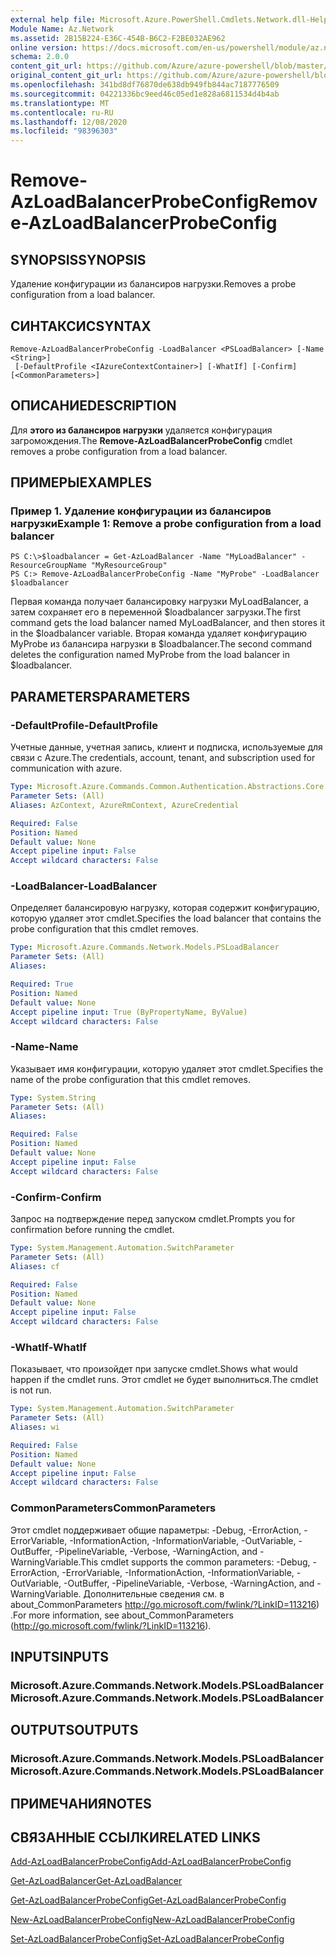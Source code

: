 ```yaml
---
external help file: Microsoft.Azure.PowerShell.Cmdlets.Network.dll-Help.xml
Module Name: Az.Network
ms.assetid: 2B15B224-E36C-454B-B6C2-F2BE032AE962
online version: https://docs.microsoft.com/en-us/powershell/module/az.network/remove-azloadbalancerprobeconfig
schema: 2.0.0
content_git_url: https://github.com/Azure/azure-powershell/blob/master/src/Network/Network/help/Remove-AzLoadBalancerProbeConfig.md
original_content_git_url: https://github.com/Azure/azure-powershell/blob/master/src/Network/Network/help/Remove-AzLoadBalancerProbeConfig.md
ms.openlocfilehash: 341bd8df76870de638db949fb844ac7187776509
ms.sourcegitcommit: 04221336bc9eed46c05ed1e828a6811534d4b4ab
ms.translationtype: MT
ms.contentlocale: ru-RU
ms.lasthandoff: 12/08/2020
ms.locfileid: "98396303"
---
```

# <span data-ttu-id="d62e5-101">Remove-AzLoadBalancerProbeConfig</span><span class="sxs-lookup"><span data-stu-id="d62e5-101">Remove-AzLoadBalancerProbeConfig</span></span>

## <span data-ttu-id="d62e5-102">SYNOPSIS</span><span class="sxs-lookup"><span data-stu-id="d62e5-102">SYNOPSIS</span></span>
<span data-ttu-id="d62e5-103">Удаление конфигурации из балансиров нагрузки.</span><span class="sxs-lookup"><span data-stu-id="d62e5-103">Removes a probe configuration from a load balancer.</span></span>

## <span data-ttu-id="d62e5-104">СИНТАКСИС</span><span class="sxs-lookup"><span data-stu-id="d62e5-104">SYNTAX</span></span>

```
Remove-AzLoadBalancerProbeConfig -LoadBalancer <PSLoadBalancer> [-Name <String>]
 [-DefaultProfile <IAzureContextContainer>] [-WhatIf] [-Confirm] [<CommonParameters>]
```

## <span data-ttu-id="d62e5-105">ОПИСАНИЕ</span><span class="sxs-lookup"><span data-stu-id="d62e5-105">DESCRIPTION</span></span>
<span data-ttu-id="d62e5-106">Для **этого из балансиров нагрузки** удаляется конфигурация загромождения.</span><span class="sxs-lookup"><span data-stu-id="d62e5-106">The **Remove-AzLoadBalancerProbeConfig** cmdlet removes a probe configuration from a load balancer.</span></span>

## <span data-ttu-id="d62e5-107">ПРИМЕРЫ</span><span class="sxs-lookup"><span data-stu-id="d62e5-107">EXAMPLES</span></span>

### <span data-ttu-id="d62e5-108">Пример 1. Удаление конфигурации из балансиров нагрузки</span><span class="sxs-lookup"><span data-stu-id="d62e5-108">Example 1: Remove a probe configuration from a load balancer</span></span>
```
PS C:\>$loadbalancer = Get-AzLoadBalancer -Name "MyLoadBalancer" -ResourceGroupName "MyResourceGroup"
PS C:> Remove-AzLoadBalancerProbeConfig -Name "MyProbe" -LoadBalancer $loadbalancer
```

<span data-ttu-id="d62e5-109">Первая команда получает балансировку нагрузки MyLoadBalancer, а затем сохраняет его в переменной $loadbalancer загрузки.</span><span class="sxs-lookup"><span data-stu-id="d62e5-109">The first command gets the load balancer named MyLoadBalancer, and then stores it in the $loadbalancer variable.</span></span>
<span data-ttu-id="d62e5-110">Вторая команда удаляет конфигурацию MyProbe из балансира нагрузки в $loadbalancer.</span><span class="sxs-lookup"><span data-stu-id="d62e5-110">The second command deletes the configuration named MyProbe from the load balancer in $loadbalancer.</span></span>

## <span data-ttu-id="d62e5-111">PARAMETERS</span><span class="sxs-lookup"><span data-stu-id="d62e5-111">PARAMETERS</span></span>

### <span data-ttu-id="d62e5-112">-DefaultProfile</span><span class="sxs-lookup"><span data-stu-id="d62e5-112">-DefaultProfile</span></span>
<span data-ttu-id="d62e5-113">Учетные данные, учетная запись, клиент и подписка, используемые для связи с Azure.</span><span class="sxs-lookup"><span data-stu-id="d62e5-113">The credentials, account, tenant, and subscription used for communication with azure.</span></span>

```yaml
Type: Microsoft.Azure.Commands.Common.Authentication.Abstractions.Core.IAzureContextContainer
Parameter Sets: (All)
Aliases: AzContext, AzureRmContext, AzureCredential

Required: False
Position: Named
Default value: None
Accept pipeline input: False
Accept wildcard characters: False
```

### <span data-ttu-id="d62e5-114">-LoadBalancer</span><span class="sxs-lookup"><span data-stu-id="d62e5-114">-LoadBalancer</span></span>
<span data-ttu-id="d62e5-115">Определяет балансировую нагрузку, которая содержит конфигурацию, которую удаляет этот cmdlet.</span><span class="sxs-lookup"><span data-stu-id="d62e5-115">Specifies the load balancer that contains the probe configuration that this cmdlet removes.</span></span>

```yaml
Type: Microsoft.Azure.Commands.Network.Models.PSLoadBalancer
Parameter Sets: (All)
Aliases:

Required: True
Position: Named
Default value: None
Accept pipeline input: True (ByPropertyName, ByValue)
Accept wildcard characters: False
```

### <span data-ttu-id="d62e5-116">-Name</span><span class="sxs-lookup"><span data-stu-id="d62e5-116">-Name</span></span>
<span data-ttu-id="d62e5-117">Указывает имя конфигурации, которую удаляет этот cmdlet.</span><span class="sxs-lookup"><span data-stu-id="d62e5-117">Specifies the name of the probe configuration that this cmdlet removes.</span></span>

```yaml
Type: System.String
Parameter Sets: (All)
Aliases:

Required: False
Position: Named
Default value: None
Accept pipeline input: False
Accept wildcard characters: False
```

### <span data-ttu-id="d62e5-118">-Confirm</span><span class="sxs-lookup"><span data-stu-id="d62e5-118">-Confirm</span></span>
<span data-ttu-id="d62e5-119">Запрос на подтверждение перед запуском cmdlet.</span><span class="sxs-lookup"><span data-stu-id="d62e5-119">Prompts you for confirmation before running the cmdlet.</span></span>

```yaml
Type: System.Management.Automation.SwitchParameter
Parameter Sets: (All)
Aliases: cf

Required: False
Position: Named
Default value: None
Accept pipeline input: False
Accept wildcard characters: False
```

### <span data-ttu-id="d62e5-120">-WhatIf</span><span class="sxs-lookup"><span data-stu-id="d62e5-120">-WhatIf</span></span>
<span data-ttu-id="d62e5-121">Показывает, что произойдет при запуске cmdlet.</span><span class="sxs-lookup"><span data-stu-id="d62e5-121">Shows what would happen if the cmdlet runs.</span></span> <span data-ttu-id="d62e5-122">Этот cmdlet не будет выполниться.</span><span class="sxs-lookup"><span data-stu-id="d62e5-122">The cmdlet is not run.</span></span>

```yaml
Type: System.Management.Automation.SwitchParameter
Parameter Sets: (All)
Aliases: wi

Required: False
Position: Named
Default value: None
Accept pipeline input: False
Accept wildcard characters: False
```

### <span data-ttu-id="d62e5-123">CommonParameters</span><span class="sxs-lookup"><span data-stu-id="d62e5-123">CommonParameters</span></span>
<span data-ttu-id="d62e5-124">Этот cmdlet поддерживает общие параметры: -Debug, -ErrorAction, -ErrorVariable, -InformationAction, -InformationVariable, -OutVariable, -OutBuffer, -PipelineVariable, -Verbose, -WarningAction, and -WarningVariable.</span><span class="sxs-lookup"><span data-stu-id="d62e5-124">This cmdlet supports the common parameters: -Debug, -ErrorAction, -ErrorVariable, -InformationAction, -InformationVariable, -OutVariable, -OutBuffer, -PipelineVariable, -Verbose, -WarningAction, and -WarningVariable.</span></span> <span data-ttu-id="d62e5-125">Дополнительные сведения см. в about_CommonParameters http://go.microsoft.com/fwlink/?LinkID=113216) .</span><span class="sxs-lookup"><span data-stu-id="d62e5-125">For more information, see about_CommonParameters (http://go.microsoft.com/fwlink/?LinkID=113216).</span></span>

## <span data-ttu-id="d62e5-126">INPUTS</span><span class="sxs-lookup"><span data-stu-id="d62e5-126">INPUTS</span></span>

### <span data-ttu-id="d62e5-127">Microsoft.Azure.Commands.Network.Models.PSLoadBalancer</span><span class="sxs-lookup"><span data-stu-id="d62e5-127">Microsoft.Azure.Commands.Network.Models.PSLoadBalancer</span></span>

## <span data-ttu-id="d62e5-128">OUTPUTS</span><span class="sxs-lookup"><span data-stu-id="d62e5-128">OUTPUTS</span></span>

### <span data-ttu-id="d62e5-129">Microsoft.Azure.Commands.Network.Models.PSLoadBalancer</span><span class="sxs-lookup"><span data-stu-id="d62e5-129">Microsoft.Azure.Commands.Network.Models.PSLoadBalancer</span></span>

## <span data-ttu-id="d62e5-130">ПРИМЕЧАНИЯ</span><span class="sxs-lookup"><span data-stu-id="d62e5-130">NOTES</span></span>

## <span data-ttu-id="d62e5-131">СВЯЗАННЫЕ ССЫЛКИ</span><span class="sxs-lookup"><span data-stu-id="d62e5-131">RELATED LINKS</span></span>

[<span data-ttu-id="d62e5-132">Add-AzLoadBalancerProbeConfig</span><span class="sxs-lookup"><span data-stu-id="d62e5-132">Add-AzLoadBalancerProbeConfig</span></span>](./Add-AzLoadBalancerProbeConfig.md)

[<span data-ttu-id="d62e5-133">Get-AzLoadBalancer</span><span class="sxs-lookup"><span data-stu-id="d62e5-133">Get-AzLoadBalancer</span></span>](./Get-AzLoadBalancer.md)

[<span data-ttu-id="d62e5-134">Get-AzLoadBalancerProbeConfig</span><span class="sxs-lookup"><span data-stu-id="d62e5-134">Get-AzLoadBalancerProbeConfig</span></span>](./Get-AzLoadBalancerProbeConfig.md)

[<span data-ttu-id="d62e5-135">New-AzLoadBalancerProbeConfig</span><span class="sxs-lookup"><span data-stu-id="d62e5-135">New-AzLoadBalancerProbeConfig</span></span>](./New-AzLoadBalancerProbeConfig.md)

[<span data-ttu-id="d62e5-136">Set-AzLoadBalancerProbeConfig</span><span class="sxs-lookup"><span data-stu-id="d62e5-136">Set-AzLoadBalancerProbeConfig</span></span>](./Set-AzLoadBalancerProbeConfig.md)



